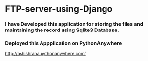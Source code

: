 # FTP-server-using-Django
### I have Developed this application for storing the files and maintaining the record using Sqlite3 Database.

### Deployed this Appplication on PythonAnywhere
http://ashishrana.pythonanywhere.com/
